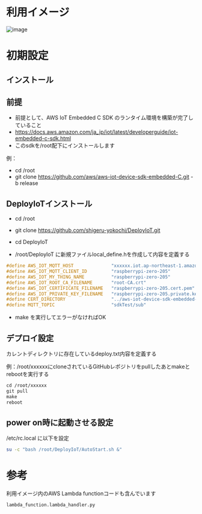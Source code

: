 # 利用イメージ


![image](https://user-images.githubusercontent.com/12773136/45201856-e07c5400-b2b1-11e8-9e1c-a6eeca8dd0ac.png)

# 初期設定

## インストール

## 前提

- 前提として、AWS IoT Embedded C SDK のランタイム環境を構築が完了していること
- https://docs.aws.amazon.com/ja_jp/iot/latest/developerguide/iot-embedded-c-sdk.html
- このsdkを/root配下にインストールします

例：
- cd /root
- git clone https://github.com/aws/aws-iot-device-sdk-embedded-C.git -b release

## DeployIoTインストール

- cd /root
- git clone https://github.com/shigeru-yokochi/DeployIoT.git
- cd DeployIoT

- /root/DeployIoT に新規ファイルlocal_define.hを作成して内容を定義する

```c
#define AWS_IOT_MQTT_HOST              "xxxxxx.iot.ap-northeast-1.amazonaws.com"	//AWS IoTのエンドポイント
#define AWS_IOT_MQTT_CLIENT_ID         "raspberrypi-zero-205"						//クライアントID(AWS_IOT_MY_THING_NAMEと同じ)
#define AWS_IOT_MY_THING_NAME 	       "raspberrypi-zero-205"						//AWS IoTへ登録したThings名
#define AWS_IOT_ROOT_CA_FILENAME       "root-CA.crt"								//ルート証明書ファイル名
#define AWS_IOT_CERTIFICATE_FILENAME   "raspberrypi-zero-205.cert.pem"				//デバイス証明書ファイル名
#define AWS_IOT_PRIVATE_KEY_FILENAME   "raspberrypi-zero-205.private.key"			//プライベートキーファイル名
#define CERT_DIRECTORY	               "../aws-iot-device-sdk-embedded-C/certs"		//aws-iot-device-sdk-embedded-C/certsへの相対パス"
#define MQTT_TOPIC                     "sdkTest/sub"                                //MQTTトピックス名
```
- make を実行してエラーがなければOK


## デプロイ設定

カレントディレクトリに存在しているdeploy.txt内容を定義する

例：/root/xxxxxxにcloneされているGitHubレポジトリをpullしたあとmakeとrebootを実行する

```txt
cd /root/xxxxxx
git pull
make
reboot
```

## power on時に起動させる設定

/etc/rc.local に以下を設定　

```sh
su -c "bash /root/DeployIoT/AutoStart.sh &"
```


# 参考

利用イメージ内のAWS Lambda functionコードも含んでいます

```
lambda_function.lambda_handler.py
```
